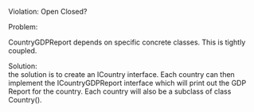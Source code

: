 Violation: Open Closed? 

Problem:  

CountryGDPReport depends on specific concrete classes. This is tightly coupled.  

Solution:  
the solution is to create an ICountry interface. Each country can then implement the ICountryGDPReport interface which will print out the GDP Report for the country. Each country will also be a subclass of class Country().
